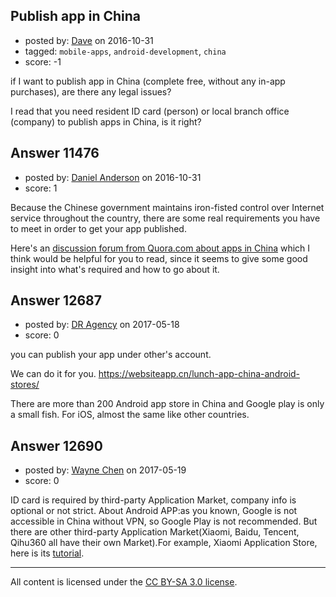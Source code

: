 ## Publish app in China

- posted by: [Dave](https://stackexchange.com/users/9549825/dave) on 2016-10-31
- tagged: `mobile-apps`, `android-development`, `china`
- score: -1

<p>if I want to publish app in China (complete free, without any in-app purchases), are there any legal issues?</p>

<p>I read that you need resident ID card (person) or local branch office (company) to publish apps in China, is it right?</p>



## Answer 11476

- posted by: [Daniel Anderson](https://stackexchange.com/users/8398759/daniel-anderson) on 2016-10-31
- score: 1

<p>Because the Chinese government maintains iron-fisted control over Internet service throughout the country, there are some real requirements you have to meet in order to get your app published.</p>

<p>Here's an <a href="https://www.quora.com/How-do-I-release-Apps-in-China-based-App-Stores-I-am-not-from-China-and-I-dont-know-their-native-language-as-well-but-I-would-really-like-to-target-the-China-based-app-stores-for-my-business-How-should-I-proceed-and-what-resources-would-be-required-at-market-end-for-the-head-start" rel="nofollow">discussion forum from Quora.com about apps in China</a> which I think would be helpful for you to read, since it seems to give some good insight into what's required and how to go about it.</p>



## Answer 12687

- posted by: [DR Agency](https://stackexchange.com/users/10906690/dr-agency) on 2017-05-18
- score: 0

<p>you can publish your app under other's account.</p>

<p>We can do it for you. <a href="https://websiteapp.cn/lunch-app-china-android-stores/" rel="nofollow noreferrer">https://websiteapp.cn/lunch-app-china-android-stores/</a></p>

<p>There are more than 200 Android app store in China and Google play is only a small fish. For iOS, almost the same like other countries.</p>



## Answer 12690

- posted by: [Wayne Chen](https://stackexchange.com/users/4748204/wayne-chen) on 2017-05-19
- score: 0

<p>ID card is required by third-party Application Market, company info is optional or not strict.
About Android APP:as you known, Google is not accessible in China without VPN, so Google Play is not recommended.
But there are other third-party Application Market(Xiaomi, Baidu, Tencent, Qihu360 all have their own Market).For example, Xiaomi Application Store, here is its <a href="https://dev.mi.com/doc/p=129/index.html" rel="nofollow noreferrer">tutorial</a>.</p>




---

All content is licensed under the [CC BY-SA 3.0 license](https://creativecommons.org/licenses/by-sa/3.0/).
